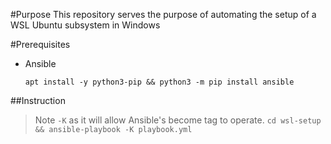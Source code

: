 #Purpose
This repository serves the purpose of automating the setup of a WSL Ubuntu subsystem in Windows

#Prerequisites
 - Ansible
	```
	apt install -y python3-pip && python3 -m pip install ansible
	```

##Instruction
> Note `-K` as it will allow Ansible's become tag to operate.
`cd wsl-setup && ansible-playbook -K playbook.yml`
